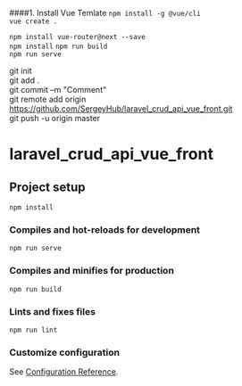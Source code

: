 ####1. Install Vue Temlate
`npm install -g @vue/cli`  
`vue create .`  

`npm install vue-router@next --save`   
`npm install`
`npm run build`     
`npm run serve`   

git init  
git add .  
git commit –m "Comment"  
git remote add origin https://github.com/SergeyHub/laravel_crud_api_vue_front.git    
git push -u origin master  


# laravel_crud_api_vue_front

## Project setup
```
npm install
```

### Compiles and hot-reloads for development
```
npm run serve
```

### Compiles and minifies for production
```
npm run build
```

### Lints and fixes files
```
npm run lint
```

### Customize configuration
See [Configuration Reference](https://cli.vuejs.org/config/).

